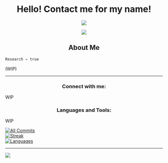 <h1 align="center">Hello! Contact me for my name!</h1>


<p align="center"> <a href="https://github.com/ryo-ma/github-profile-trophy"><img src= "https://github-profile-trophy.vercel.app/?username=solacecoding&theme=nord"/></a> </p>

<p align="center"> <a href="https://github.com/"><img src = "https://github-readme-quotes-bay.vercel.app/quote?theme=vue-dark&animation=grow_out_in"/> </a> </p>
<h2 align="center">About Me</h2>


```python
Research = true

```
<p>(WIP)</p>


---
<h3 align="center">Connect with me:</h3>
<p align="left">
</p>
<p>WIP</p>
<h3 align="center">Languages and Tools:</h3>
<p>WIP</p>

<a href="https://github.com/solacecoding"> 

![All Commits](https://github-readme-stats.vercel.app/api?username=solacecoding&theme=catppuccin_mocha&hide_border=false&include_all_commits=true&count_private=true)<br/>
![Streak](https://github-readme-streak-stats.herokuapp.com/?user=solacecoding&theme=catppuccin_mocha&hide_border=false)<br/>
![Languages](https://github-readme-stats.vercel.app/api/top-langs/?username=solacecoding&theme=catppuccin_mocha&hide_border=false&include_all_commits=true&count_private=true&layout=compact)

</a>




---
[![](https://visitcount.itsvg.in/api?id=solacecoding&icon=0&color=0)](https://visitcount.itsvg.in)

